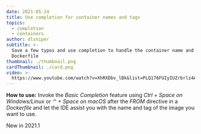 ```yaml
---
date: 2021-05-24
title: Use completion for container names and tags
topics:
  - completion
  - containers
author: dlsniper
subtitle: >-
  Save a few typos and use completion to handle the container name and tag in a
  Dockerfile
thumbnail: ./thumbnail.png
cardThumbnail: ./card.png
video: >-
  https://www.youtube.com/watch?v=XhRXDbv_lBk&list=PLQ176FUIyIUZrbrlz4AY1V8VzBJKZyVlW&index=137
---
```

**How to use:**
Invoke the *Basic Completion* feature using _Ctrl + Space on
Windows/Linux_ or *⌃ + Space on macOS* after the *FROM* directive
in a *Dockerfile* and let the IDE assist you with the name and tag
of the image you want to use.

<span class="tag is-rounded">New in 2021.1</span>
